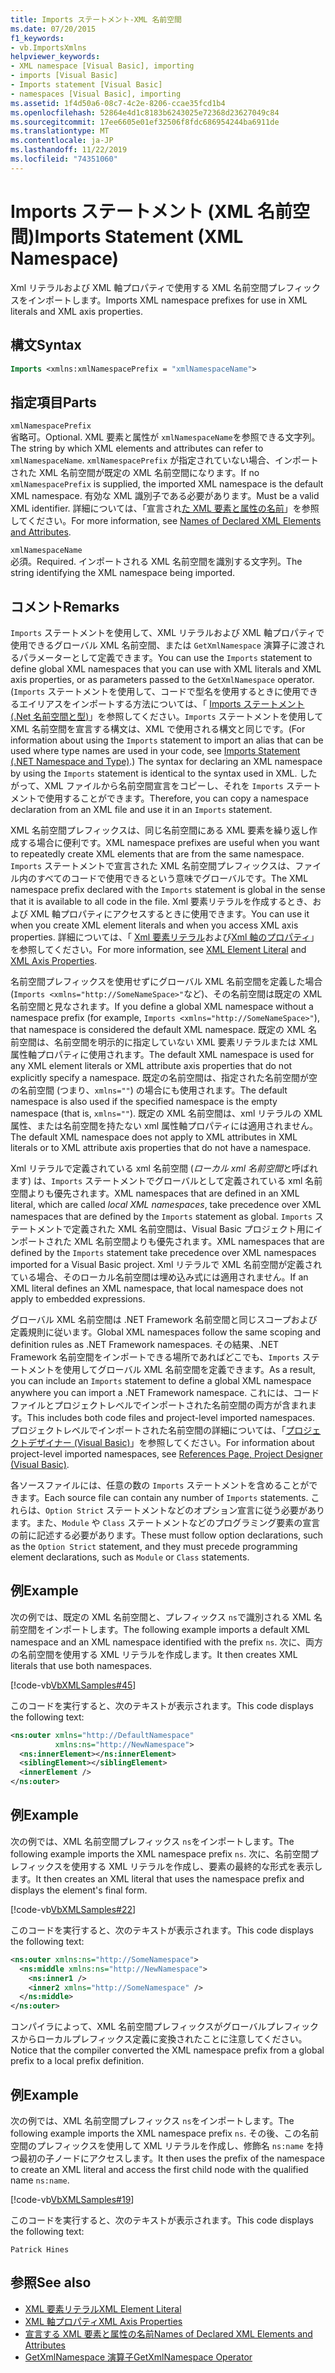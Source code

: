 ```yaml
---
title: Imports ステートメント-XML 名前空間
ms.date: 07/20/2015
f1_keywords:
- vb.ImportsXmlns
helpviewer_keywords:
- XML namespace [Visual Basic], importing
- imports [Visual Basic]
- Imports statement [Visual Basic]
- namespaces [Visual Basic], importing
ms.assetid: 1f4d50a6-08c7-4c2e-8206-ccae35fcd1b4
ms.openlocfilehash: 52864e4d1c8183b6243025e72368d23627049c84
ms.sourcegitcommit: 17ee6605e01ef32506f8fdc686954244ba6911de
ms.translationtype: MT
ms.contentlocale: ja-JP
ms.lasthandoff: 11/22/2019
ms.locfileid: "74351060"
---
```

# <a name="imports-statement-xml-namespace"></a><span data-ttu-id="7f76e-102">Imports ステートメント (XML 名前空間)</span><span class="sxs-lookup"><span data-stu-id="7f76e-102">Imports Statement (XML Namespace)</span></span>

<span data-ttu-id="7f76e-103">Xml リテラルおよび XML 軸プロパティで使用する XML 名前空間プレフィックスをインポートします。</span><span class="sxs-lookup"><span data-stu-id="7f76e-103">Imports XML namespace prefixes for use in XML literals and XML axis properties.</span></span>

## <a name="syntax"></a><span data-ttu-id="7f76e-104">構文</span><span class="sxs-lookup"><span data-stu-id="7f76e-104">Syntax</span></span>

```vb
Imports <xmlns:xmlNamespacePrefix = "xmlNamespaceName">
```

## <a name="parts"></a><span data-ttu-id="7f76e-105">指定項目</span><span class="sxs-lookup"><span data-stu-id="7f76e-105">Parts</span></span>

`xmlNamespacePrefix`  
<span data-ttu-id="7f76e-106">省略可。</span><span class="sxs-lookup"><span data-stu-id="7f76e-106">Optional.</span></span> <span data-ttu-id="7f76e-107">XML 要素と属性が `xmlNamespaceName`を参照できる文字列。</span><span class="sxs-lookup"><span data-stu-id="7f76e-107">The string by which XML elements and attributes can refer to `xmlNamespaceName`.</span></span> <span data-ttu-id="7f76e-108">`xmlNamespacePrefix` が指定されていない場合、インポートされた XML 名前空間が既定の XML 名前空間になります。</span><span class="sxs-lookup"><span data-stu-id="7f76e-108">If no `xmlNamespacePrefix` is supplied, the imported XML namespace is the default XML namespace.</span></span> <span data-ttu-id="7f76e-109">有効な XML 識別子である必要があります。</span><span class="sxs-lookup"><span data-stu-id="7f76e-109">Must be a valid XML identifier.</span></span> <span data-ttu-id="7f76e-110">詳細については、「宣言され[た XML 要素と属性の名前](../../../visual-basic/programming-guide/language-features/xml/names-of-declared-xml-elements-and-attributes.md)」を参照してください。</span><span class="sxs-lookup"><span data-stu-id="7f76e-110">For more information, see [Names of Declared XML Elements and Attributes](../../../visual-basic/programming-guide/language-features/xml/names-of-declared-xml-elements-and-attributes.md).</span></span>

`xmlNamespaceName`  
<span data-ttu-id="7f76e-111">必須。</span><span class="sxs-lookup"><span data-stu-id="7f76e-111">Required.</span></span> <span data-ttu-id="7f76e-112">インポートされる XML 名前空間を識別する文字列。</span><span class="sxs-lookup"><span data-stu-id="7f76e-112">The string identifying the XML namespace being imported.</span></span>

## <a name="remarks"></a><span data-ttu-id="7f76e-113">コメント</span><span class="sxs-lookup"><span data-stu-id="7f76e-113">Remarks</span></span>

<span data-ttu-id="7f76e-114">`Imports` ステートメントを使用して、XML リテラルおよび XML 軸プロパティで使用できるグローバル XML 名前空間、または `GetXmlNamespace` 演算子に渡されるパラメーターとして定義できます。</span><span class="sxs-lookup"><span data-stu-id="7f76e-114">You can use the `Imports` statement to define global XML namespaces that you can use with XML literals and XML axis properties, or as parameters passed to the `GetXmlNamespace` operator.</span></span> <span data-ttu-id="7f76e-115">(`Imports` ステートメントを使用して、コードで型名を使用するときに使用できるエイリアスをインポートする方法については、「 [Imports ステートメント (.Net 名前空間と型)](../../../visual-basic/language-reference/statements/imports-statement-net-namespace-and-type.md)」を参照してください。`Imports` ステートメントを使用して XML 名前空間を宣言する構文は、XML で使用される構文と同じです。</span><span class="sxs-lookup"><span data-stu-id="7f76e-115">(For information about using the `Imports` statement to import an alias that can be used where type names are used in your code, see [Imports Statement (.NET Namespace and Type)](../../../visual-basic/language-reference/statements/imports-statement-net-namespace-and-type.md).) The syntax for declaring an XML namespace by using the `Imports` statement is identical to the syntax used in XML.</span></span> <span data-ttu-id="7f76e-116">したがって、XML ファイルから名前空間宣言をコピーし、それを `Imports` ステートメントで使用することができます。</span><span class="sxs-lookup"><span data-stu-id="7f76e-116">Therefore, you can copy a namespace declaration from an XML file and use it in an `Imports` statement.</span></span>

<span data-ttu-id="7f76e-117">XML 名前空間プレフィックスは、同じ名前空間にある XML 要素を繰り返し作成する場合に便利です。</span><span class="sxs-lookup"><span data-stu-id="7f76e-117">XML namespace prefixes are useful when you want to repeatedly create XML elements that are from the same namespace.</span></span> <span data-ttu-id="7f76e-118">`Imports` ステートメントで宣言された XML 名前空間プレフィックスは、ファイル内のすべてのコードで使用できるという意味でグローバルです。</span><span class="sxs-lookup"><span data-stu-id="7f76e-118">The XML namespace prefix declared with the `Imports` statement is global in the sense that it is available to all code in the file.</span></span> <span data-ttu-id="7f76e-119">Xml 要素リテラルを作成するとき、および XML 軸プロパティにアクセスするときに使用できます。</span><span class="sxs-lookup"><span data-stu-id="7f76e-119">You can use it when you create XML element literals and when you access XML axis properties.</span></span> <span data-ttu-id="7f76e-120">詳細については、「 [Xml 要素リテラル](../../../visual-basic/language-reference/xml-literals/xml-element-literal.md)および[Xml 軸のプロパティ](../../../visual-basic/language-reference/xml-axis/index.md)」を参照してください。</span><span class="sxs-lookup"><span data-stu-id="7f76e-120">For more information, see [XML Element Literal](../../../visual-basic/language-reference/xml-literals/xml-element-literal.md) and [XML Axis Properties](../../../visual-basic/language-reference/xml-axis/index.md).</span></span>

<span data-ttu-id="7f76e-121">名前空間プレフィックスを使用せずにグローバル XML 名前空間を定義した場合 (`Imports <xmlns="http://SomeNameSpace>"`など)、その名前空間は既定の XML 名前空間と見なされます。</span><span class="sxs-lookup"><span data-stu-id="7f76e-121">If you define a global XML namespace without a namespace prefix (for example, `Imports <xmlns="http://SomeNameSpace>"`), that namespace is considered the default XML namespace.</span></span> <span data-ttu-id="7f76e-122">既定の XML 名前空間は、名前空間を明示的に指定していない XML 要素リテラルまたは XML 属性軸プロパティに使用されます。</span><span class="sxs-lookup"><span data-stu-id="7f76e-122">The default XML namespace is used for any XML element literals or XML attribute axis properties that do not explicitly specify a namespace.</span></span> <span data-ttu-id="7f76e-123">既定の名前空間は、指定された名前空間が空の名前空間 (つまり、`xmlns=""`) の場合にも使用されます。</span><span class="sxs-lookup"><span data-stu-id="7f76e-123">The default namespace is also used if the specified namespace is the empty namespace (that is, `xmlns=""`).</span></span> <span data-ttu-id="7f76e-124">既定の XML 名前空間は、xml リテラルの XML 属性、または名前空間を持たない xml 属性軸プロパティには適用されません。</span><span class="sxs-lookup"><span data-stu-id="7f76e-124">The default XML namespace does not apply to XML attributes in XML literals or to XML attribute axis properties that do not have a namespace.</span></span>

<span data-ttu-id="7f76e-125">Xml リテラルで定義されている xml 名前空間 (*ローカル xml 名前空間*と呼ばれます) は、`Imports` ステートメントでグローバルとして定義されている xml 名前空間よりも優先されます。</span><span class="sxs-lookup"><span data-stu-id="7f76e-125">XML namespaces that are defined in an XML literal, which are called *local XML namespaces*, take precedence over XML namespaces that are defined by the `Imports` statement as global.</span></span> <span data-ttu-id="7f76e-126">`Imports` ステートメントで定義された XML 名前空間は、Visual Basic プロジェクト用にインポートされた XML 名前空間よりも優先されます。</span><span class="sxs-lookup"><span data-stu-id="7f76e-126">XML namespaces that are defined by the `Imports` statement take precedence over XML namespaces imported for a Visual Basic project.</span></span> <span data-ttu-id="7f76e-127">Xml リテラルで XML 名前空間が定義されている場合、そのローカル名前空間は埋め込み式には適用されません。</span><span class="sxs-lookup"><span data-stu-id="7f76e-127">If an XML literal defines an XML namespace, that local namespace does not apply to embedded expressions.</span></span>

<span data-ttu-id="7f76e-128">グローバル XML 名前空間は .NET Framework 名前空間と同じスコープおよび定義規則に従います。</span><span class="sxs-lookup"><span data-stu-id="7f76e-128">Global XML namespaces follow the same scoping and definition rules as .NET Framework namespaces.</span></span> <span data-ttu-id="7f76e-129">その結果、.NET Framework 名前空間をインポートできる場所であればどこでも、`Imports` ステートメントを使用してグローバル XML 名前空間を定義できます。</span><span class="sxs-lookup"><span data-stu-id="7f76e-129">As a result, you can include an `Imports` statement to define a global XML namespace anywhere you can import a .NET Framework namespace.</span></span> <span data-ttu-id="7f76e-130">これには、コードファイルとプロジェクトレベルでインポートされた名前空間の両方が含まれます。</span><span class="sxs-lookup"><span data-stu-id="7f76e-130">This includes both code files and project-level imported namespaces.</span></span> <span data-ttu-id="7f76e-131">プロジェクトレベルでインポートされた名前空間の詳細については、「[プロジェクトデザイナー (Visual Basic)](/visualstudio/ide/reference/references-page-project-designer-visual-basic)」を参照してください。</span><span class="sxs-lookup"><span data-stu-id="7f76e-131">For information about project-level imported namespaces, see [References Page, Project Designer (Visual Basic)](/visualstudio/ide/reference/references-page-project-designer-visual-basic).</span></span>

<span data-ttu-id="7f76e-132">各ソースファイルには、任意の数の `Imports` ステートメントを含めることができます。</span><span class="sxs-lookup"><span data-stu-id="7f76e-132">Each source file can contain any number of `Imports` statements.</span></span> <span data-ttu-id="7f76e-133">これらは、`Option Strict` ステートメントなどのオプション宣言に従う必要があります。また、`Module` や `Class` ステートメントなどのプログラミング要素の宣言の前に記述する必要があります。</span><span class="sxs-lookup"><span data-stu-id="7f76e-133">These must follow option declarations, such as the `Option Strict` statement, and they must precede programming element declarations, such as `Module` or `Class` statements.</span></span>

## <a name="example"></a><span data-ttu-id="7f76e-134">例</span><span class="sxs-lookup"><span data-stu-id="7f76e-134">Example</span></span>

<span data-ttu-id="7f76e-135">次の例では、既定の XML 名前空間と、プレフィックス `ns`で識別される XML 名前空間をインポートします。</span><span class="sxs-lookup"><span data-stu-id="7f76e-135">The following example imports a default XML namespace and an XML namespace identified with the prefix `ns`.</span></span> <span data-ttu-id="7f76e-136">次に、両方の名前空間を使用する XML リテラルを作成します。</span><span class="sxs-lookup"><span data-stu-id="7f76e-136">It then creates XML literals that use both namespaces.</span></span>

[!code-vb[VbXMLSamples#45](~/samples/snippets/visualbasic/VS_Snippets_VBCSharp/VbXMLSamples/VB/Module1.vb#45)]

<span data-ttu-id="7f76e-137">このコードを実行すると、次のテキストが表示されます。</span><span class="sxs-lookup"><span data-stu-id="7f76e-137">This code displays the following text:</span></span>

```xml
<ns:outer xmlns="http://DefaultNamespace"
          xmlns:ns="http://NewNamespace">
  <ns:innerElement></ns:innerElement>
  <siblingElement></siblingElement>
  <innerElement />
</ns:outer>
```

## <a name="example"></a><span data-ttu-id="7f76e-138">例</span><span class="sxs-lookup"><span data-stu-id="7f76e-138">Example</span></span>

<span data-ttu-id="7f76e-139">次の例では、XML 名前空間プレフィックス `ns`をインポートします。</span><span class="sxs-lookup"><span data-stu-id="7f76e-139">The following example imports the XML namespace prefix `ns`.</span></span> <span data-ttu-id="7f76e-140">次に、名前空間プレフィックスを使用する XML リテラルを作成し、要素の最終的な形式を表示します。</span><span class="sxs-lookup"><span data-stu-id="7f76e-140">It then creates an XML literal that uses the namespace prefix and displays the element's final form.</span></span>

[!code-vb[VbXMLSamples#22](~/samples/snippets/visualbasic/VS_Snippets_VBCSharp/VbXMLSamples/VB/XMLSamples10.vb#22)]

<span data-ttu-id="7f76e-141">このコードを実行すると、次のテキストが表示されます。</span><span class="sxs-lookup"><span data-stu-id="7f76e-141">This code displays the following text:</span></span>

```xml
<ns:outer xmlns:ns="http://SomeNamespace">
  <ns:middle xmlns:ns="http://NewNamespace">
    <ns:inner1 />
    <inner2 xmlns="http://SomeNamespace" />
  </ns:middle>
</ns:outer>
```

<span data-ttu-id="7f76e-142">コンパイラによって、XML 名前空間プレフィックスがグローバルプレフィックスからローカルプレフィックス定義に変換されたことに注意してください。</span><span class="sxs-lookup"><span data-stu-id="7f76e-142">Notice that the compiler converted the XML namespace prefix from a global prefix to a local prefix definition.</span></span>

## <a name="example"></a><span data-ttu-id="7f76e-143">例</span><span class="sxs-lookup"><span data-stu-id="7f76e-143">Example</span></span>

<span data-ttu-id="7f76e-144">次の例では、XML 名前空間プレフィックス `ns`をインポートします。</span><span class="sxs-lookup"><span data-stu-id="7f76e-144">The following example imports the XML namespace prefix `ns`.</span></span> <span data-ttu-id="7f76e-145">その後、この名前空間のプレフィックスを使用して XML リテラルを作成し、修飾名 `ns:name` を持つ最初の子ノードにアクセスします。</span><span class="sxs-lookup"><span data-stu-id="7f76e-145">It then uses the prefix of the namespace to create an XML literal and access the first child node with the qualified name `ns:name`.</span></span>

[!code-vb[VbXMLSamples#19](~/samples/snippets/visualbasic/VS_Snippets_VBCSharp/VbXMLSamples/VB/XMLSamples8.vb#19)]

<span data-ttu-id="7f76e-146">このコードを実行すると、次のテキストが表示されます。</span><span class="sxs-lookup"><span data-stu-id="7f76e-146">This code displays the following text:</span></span>

`Patrick Hines`

## <a name="see-also"></a><span data-ttu-id="7f76e-147">参照</span><span class="sxs-lookup"><span data-stu-id="7f76e-147">See also</span></span>

- [<span data-ttu-id="7f76e-148">XML 要素リテラル</span><span class="sxs-lookup"><span data-stu-id="7f76e-148">XML Element Literal</span></span>](../../../visual-basic/language-reference/xml-literals/xml-element-literal.md)
- [<span data-ttu-id="7f76e-149">XML 軸プロパティ</span><span class="sxs-lookup"><span data-stu-id="7f76e-149">XML Axis Properties</span></span>](../../../visual-basic/language-reference/xml-axis/index.md)
- [<span data-ttu-id="7f76e-150">宣言する XML 要素と属性の名前</span><span class="sxs-lookup"><span data-stu-id="7f76e-150">Names of Declared XML Elements and Attributes</span></span>](../../../visual-basic/programming-guide/language-features/xml/names-of-declared-xml-elements-and-attributes.md)
- [<span data-ttu-id="7f76e-151">GetXmlNamespace 演算子</span><span class="sxs-lookup"><span data-stu-id="7f76e-151">GetXmlNamespace Operator</span></span>](../../../visual-basic/language-reference/operators/getxmlnamespace-operator.md)
